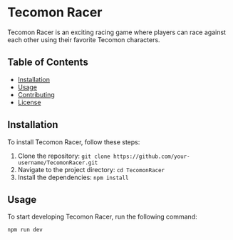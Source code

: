 # Tecomon Racer

Tecomon Racer is an exciting racing game where players can race against each other using their favorite Tecomon characters.

## Table of Contents

- [Installation](#installation)
- [Usage](#usage)
- [Contributing](#contributing)
- [License](#license)

## Installation

To install Tecomon Racer, follow these steps:

1. Clone the repository: `git clone https://github.com/your-username/TecomonRacer.git`
2. Navigate to the project directory: `cd TecomonRacer`
3. Install the dependencies: `npm install`

## Usage

To start developing Tecomon Racer, run the following command:

`npm run dev`
